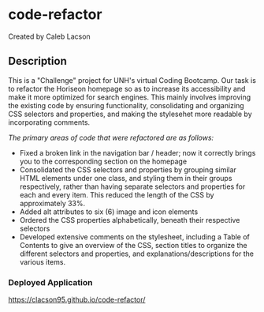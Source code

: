 # code-refactor
Created by Caleb Lacson

## Description  
This is a "Challenge" project for UNH's virtual Coding Bootcamp. Our task is to refactor the Horiseon homepage so as to increase its accessibility and make it more optimized for search engines. This mainly involves improving the existing code by ensuring functionality, consolidating and organizing CSS selectors and properties, and making the stylesehet more readable by incorporating comments.

_The primary areas of code that were refactored are as follows:_
* Fixed a broken link in the navigation bar / header; now it correctly brings you to the corresponding section on the homepage
* Consolidated the CSS selectors and properties by grouping similar HTML elements under one class, and styling them in their groups respectively, rather than having separate selectors and properties for each and every item. This reduced the length of the CSS by approximately 33%.
* Added alt attributes to six (6) image and icon elements
* Ordered the CSS properties alphabetically, beneath their respective selectors
* Developed extensive comments on the stylesheet, including a Table of Contents to give an overview of the CSS, section titles to organize the different selectors and properties, and explanations/descriptions for the various items.

### Deployed Application
https://clacson95.github.io/code-refactor/